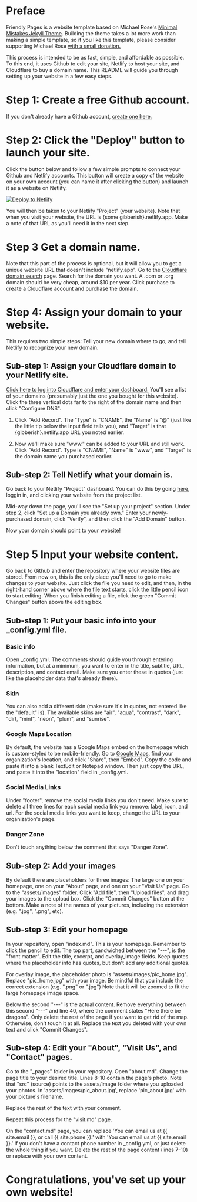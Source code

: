 # Preface
Friendly Pages is a website template based on Michael Rose's [Minimal Mistakes Jekyll Theme](https://mmistakes.github.io/minimal-mistakes/). Building the theme takes a lot more work than making a simple template, so if you like this template, please consider supporting Michael Rose [with a small donation.](https://buymeacoffee.com/mmistakes)

This process is intended to be as fast, simple, and affordable as possible. To this end, it uses Github to edit your site, Netlify to host your site, and Cloudflare to buy a domain name. This README will guide you through setting up your website in a few easy steps.

# Step 1: Create a free Github account.

If you don't already have a Github account, [create one here.](https://github.com/signup)

# Step 2: Click the "Deploy" button to launch your site.

Click the button below and follow a few simple prompts to connect your Github and Netlify accounts. This button will create a copy of the website on your own account (you can name it after clicking the button) and launch it as a website on Netlify.

   [![Deploy to Netlify](https://www.netlify.com/img/deploy/button.svg)](https://app.netlify.com/start/deploy?repository=https://github.com/your-username/your-repo)

You will then be taken to your Netlify "Project" (your website). Note that when you visit your website, the URL is {some gibberish}.netlify.app.  Make a note of that URL as you'll need it in the next step.

# Step 3 Get a domain name. 

Note that this part of the process is optional, but it will allow you to get a unique website URL that doesn't include "netlify.app".  Go to the [Cloudflare domain search](https://domains.cloudflare.com/) page. Search for the domain you want. A .com or .org domain should be very cheap, around $10 per year. Click purchase to create a Cloudflare account and purchase the domain.

# Step 4: Assign your domain to your website.

This requires two simple steps: Tell your new domain where to go, and tell Netlify to recognize your new domain.

## Sub-step 1: Assign your Cloudflare domain to your Netlify site.

[Click here to log into Cloudflare and enter your dashboard.](dash.cloudflare.com/login) You'll see a list of your domains (presumably just the one you bought for this website). Click the three vertical dots far to the right of the domain name and then click "Configure DNS". 

1. Click "Add Record".  The "Type" is "CNAME", the "Name" is "@" (just like the little tip below the input field tells you), and "Target" is that {gibberish}.netlify.app URL you noted earlier.

2. Now we'll make sure "www." can be added to your URL and still work. Click "Add Record". Type is "CNAME", "Name" is "www", and "Target" is the domain name you purchased earlier.

## Sub-step 2: Tell Netlify what your domain is. 

Go back to your Netlify "Project" dashboard. You can do this by going [here](https://app.netlify.com/login), loggin in, and clicking your website from the project list.

Mid-way down the page, you'll see the "Set up your project" section.  Under step 2, click "Set up a Domain you already own." Enter your newly-purchased domain, click "Verify", and then click the "Add Domain" button.

Now your domain should point to your website!

# Step 5 Input your website content.

Go back to Github and enter the repository where your website files are stored.  From now on, this is the only place you'll need to go to make changes to your website. Just click the file you need to edit, and then, in the right-hand corner above where the file text starts, click the little pencil icon to start editing. When you finish editing a file, click the green "Commit Changes" button above the editing box.

## Sub-step 1: Put your basic info into your _config.yml file.

### Basic info

Open _config.yml. The comments should guide you through entering information, but at a minimum, you want to enter in the title, subtitle, URL, description, and contact email. Make sure you enter these in quotes (just like the placeholder data that's already there).  

### Skin

You can also add a different skin (make sure it's in quotes, not entered like the "default" is). The available skins are "air", "aqua", "contrast", "dark", "dirt, "mint", "neon", "plum", and "sunrise".

### Google Maps Location

By default, the website has a Google Maps embed on the homepage which is custom-styled to be mobile-friendly.  Go to [Google Maps](maps.google.com), find your organization's location, and click "Share", then "Embed". Copy the code and paste it into a blank TextEdit or Notepad window.  Then just copy the URL, and paste it into the "location" field in _config.yml.

### Social Media Links

Under "footer", remove the social media links you don't need.  Make sure to delete all three lines for each social media link you remove: label, icon, and url.  For the social media links you want to keep, change the URL to your organization's page.

### Danger Zone

Don't touch anything below the comment that says "Danger Zone".

## Sub-step 2: Add your images

By default there are placeholders for three images: The large one on your homepage, one on your "About" page, and one on your "Visit Us" page. Go to the "assets/images" folder. Click "Add file", then "Upload files", and drag your images to the upload box. Click the "Commit Changes" button at the bottom. Make a note of the names of your pictures, including the extension (e.g. ".jpg", ".png", etc).

## Sub-step 3: Edit your homepage

In your repository, open "index.md". This is your homepage. Remember to click the pencil to edit. The top part, sandwiched between the "---", is the "front matter". Edit the title, excerpt, and overlay_image fields.  Keep quotes where the placeholder info has quotes, but don't add any additional quotes.

For overlay image, the placeholder photo is  "assets/images/pic_home.jpg". Replace "pic_home.jpg" with your image. Be mindful that you include the correct extension (e.g. ".png" or ".jpg") Note that it will be zoomed to fit the large homepage image space.

Below the second "---" is the actual content. Remove everything between this second "---" and line 40, where the comment states "Here there be dragons".  Only delete the rest of the page if you want to get rid of the map. Otherwise, don't touch it at all. Replace the text you deleted with your own text and click "Commit Changes".

## Sub-step 4: Edit your "About", "Visit Us", and "Contact" pages.

Go to the "_pages" folder in your repository. Open "about.md". Change the page title to your desired title. Lines 8-10 contain the page's photo. Note that "src" (source) points to the assets/image folder where you uploaded your photos. In 'assets/images/pic_about.jpg', replace 'pic_about.jpg' with your picture's filename.

Replace the rest of the text with your comment.

Repeat this process for the "visit.md" page.

On the "contact.md" page, you can replace 'You can email us at {{ site.email }}, or call {{ site.phone }}.' with 'You can email us at {{ site.email }}.' if you don't have a contact phone number in _config.yml, or just delete the whole thing if you want.  Delete the rest of the page content (lines 7-10) or replace with your own content.


# Congratulations, you've set up your own website!

